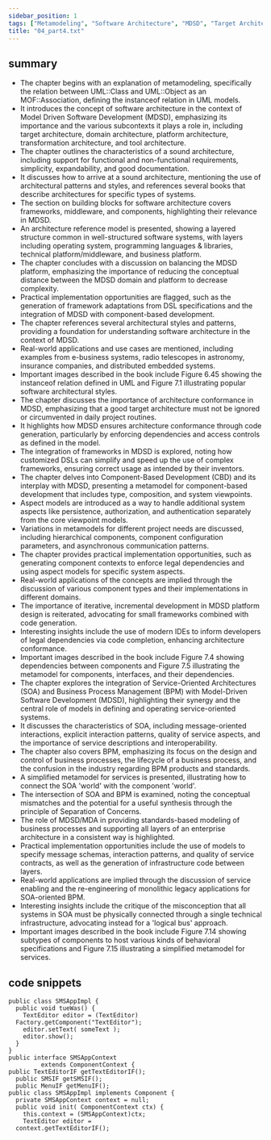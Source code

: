 ```yaml
---
sidebar_position: 1
tags: ["Metamodeling", "Software Architecture", "MDSD", "Target Architecture", "Platform Architecture", "Architecture Conformance", "Component-Based Development", "Frameworks Integration", "Service-Oriented Architectures", "Business Process Management"]
title: "04_part4.txt"
---
```


## summary

- The chapter begins with an explanation of metamodeling, specifically the relation between UML::Class and UML::Object as an MOF::Association, defining the instanceof relation in UML models.
- It introduces the concept of software architecture in the context of Model Driven Software Development (MDSD), emphasizing its importance and the various subcontexts it plays a role in, including target architecture, domain architecture, platform architecture, transformation architecture, and tool architecture.
- The chapter outlines the characteristics of a sound architecture, including support for functional and non-functional requirements, simplicity, expandability, and good documentation.
- It discusses how to arrive at a sound architecture, mentioning the use of architectural patterns and styles, and references several books that describe architectures for specific types of systems.
- The section on building blocks for software architecture covers frameworks, middleware, and components, highlighting their relevance in MDSD.
- An architecture reference model is presented, showing a layered structure common in well-structured software systems, with layers including operating system, programming languages & libraries, technical platform/middleware, and business platform.
- The chapter concludes with a discussion on balancing the MDSD platform, emphasizing the importance of reducing the conceptual distance between the MDSD domain and platform to decrease complexity.
- Practical implementation opportunities are flagged, such as the generation of framework adaptations from DSL specifications and the integration of MDSD with component-based development.
- The chapter references several architectural styles and patterns, providing a foundation for understanding software architecture in the context of MDSD.
- Real-world applications and use cases are mentioned, including examples from e-business systems, radio telescopes in astronomy, insurance companies, and distributed embedded systems.
- Important images described in the book include Figure 6.45 showing the instanceof relation defined in UML and Figure 7.1 illustrating popular software architectural styles.
- The chapter discusses the importance of architecture conformance in MDSD, emphasizing that a good target architecture must not be ignored or circumvented in daily project routines.
- It highlights how MDSD ensures architecture conformance through code generation, particularly by enforcing dependencies and access controls as defined in the model.
- The integration of frameworks in MDSD is explored, noting how customized DSLs can simplify and speed up the use of complex frameworks, ensuring correct usage as intended by their inventors.
- The chapter delves into Component-Based Development (CBD) and its interplay with MDSD, presenting a metamodel for component-based development that includes type, composition, and system viewpoints.
- Aspect models are introduced as a way to handle additional system aspects like persistence, authorization, and authentication separately from the core viewpoint models.
- Variations in metamodels for different project needs are discussed, including hierarchical components, component configuration parameters, and asynchronous communication patterns.
- The chapter provides practical implementation opportunities, such as generating component contexts to enforce legal dependencies and using aspect models for specific system aspects.
- Real-world applications of the concepts are implied through the discussion of various component types and their implementations in different domains.
- The importance of iterative, incremental development in MDSD platform design is reiterated, advocating for small frameworks combined with code generation.
- Interesting insights include the use of modern IDEs to inform developers of legal dependencies via code completion, enhancing architecture conformance.
- Important images described in the book include Figure 7.4 showing dependencies between components and Figure 7.5 illustrating the metamodel for components, interfaces, and their dependencies.
- The chapter explores the integration of Service-Oriented Architectures (SOA) and Business Process Management (BPM) with Model-Driven Software Development (MDSD), highlighting their synergy and the central role of models in defining and operating service-oriented systems.
- It discusses the characteristics of SOA, including message-oriented interactions, explicit interaction patterns, quality of service aspects, and the importance of service descriptions and interoperability.
- The chapter also covers BPM, emphasizing its focus on the design and control of business processes, the lifecycle of a business process, and the confusion in the industry regarding BPM products and standards.
- A simplified metamodel for services is presented, illustrating how to connect the SOA 'world' with the component 'world'.
- The intersection of SOA and BPM is examined, noting the conceptual mismatches and the potential for a useful synthesis through the principle of Separation of Concerns.
- The role of MDSD/MDA in providing standards-based modeling of business processes and supporting all layers of an enterprise architecture in a consistent way is highlighted.
- Practical implementation opportunities include the use of models to specify message schemas, interaction patterns, and quality of service contracts, as well as the generation of infrastructure code between layers.
- Real-world applications are implied through the discussion of service enabling and the re-engineering of monolithic legacy applications for SOA-oriented BPM.
- Interesting insights include the critique of the misconception that all systems in SOA must be physically connected through a single technical infrastructure, advocating instead for a 'logical bus' approach.
- Important images described in the book include Figure 7.14 showing subtypes of components to host various kinds of behavioral specifications and Figure 7.15 illustrating a simplified metamodel for services.

## code snippets
```
public class SMSAppImpl {
  public void tueWas() {
    TextEditor editor = (TextEditor)
  Factory.getComponent("TextEditor");
    editor.setText( someText );
    editor.show();
  }
}
public interface SMSAppContext
         extends ComponentContext {
public TextEditorIF getTextEditorIF();
  public SMSIF getSMSIF();
  public MenuIF getMenuIF();
public class SMSAppImpl implements Component {
  private SMSAppContext context = null;
  public void init( ComponentContext ctx) {
    this.context = (SMSAppContext)ctx;
    TextEditor editor =
  context.getTextEditorIF();
```
